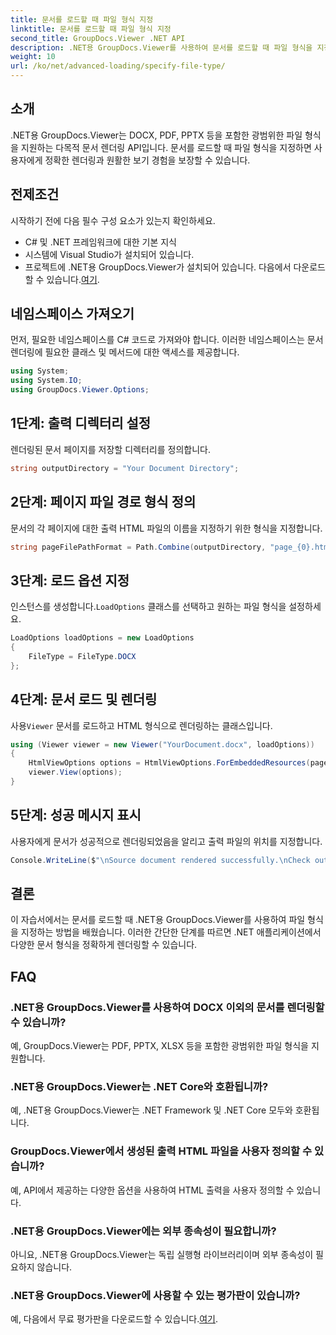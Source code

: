 ```yaml
---
title: 문서를 로드할 때 파일 형식 지정
linktitle: 문서를 로드할 때 파일 형식 지정
second_title: GroupDocs.Viewer .NET API
description: .NET용 GroupDocs.Viewer를 사용하여 문서를 로드할 때 파일 형식을 지정하는 방법을 알아보세요. .NET 애플리케이션에서 다양한 형식을 정확하게 렌더링합니다.
weight: 10
url: /ko/net/advanced-loading/specify-file-type/
---
```

## 소개
.NET용 GroupDocs.Viewer는 DOCX, PDF, PPTX 등을 포함한 광범위한 파일 형식을 지원하는 다목적 문서 렌더링 API입니다. 문서를 로드할 때 파일 형식을 지정하면 사용자에게 정확한 렌더링과 원활한 보기 경험을 보장할 수 있습니다.
## 전제조건
시작하기 전에 다음 필수 구성 요소가 있는지 확인하세요.
- C# 및 .NET 프레임워크에 대한 기본 지식
- 시스템에 Visual Studio가 설치되어 있습니다.
- 프로젝트에 .NET용 GroupDocs.Viewer가 설치되어 있습니다. 다음에서 다운로드할 수 있습니다.[여기](https://releases.groupdocs.com/viewer/net/).
##
## 네임스페이스 가져오기
먼저, 필요한 네임스페이스를 C# 코드로 가져와야 합니다. 이러한 네임스페이스는 문서 렌더링에 필요한 클래스 및 메서드에 대한 액세스를 제공합니다.
```csharp
using System;
using System.IO;
using GroupDocs.Viewer.Options;
```
## 1단계: 출력 디렉터리 설정
렌더링된 문서 페이지를 저장할 디렉터리를 정의합니다.
```csharp
string outputDirectory = "Your Document Directory";
```
## 2단계: 페이지 파일 경로 형식 정의
문서의 각 페이지에 대한 출력 HTML 파일의 이름을 지정하기 위한 형식을 지정합니다.
```csharp
string pageFilePathFormat = Path.Combine(outputDirectory, "page_{0}.html");
```
## 3단계: 로드 옵션 지정
 인스턴스를 생성합니다.`LoadOptions` 클래스를 선택하고 원하는 파일 형식을 설정하세요.
```csharp
LoadOptions loadOptions = new LoadOptions
{
    FileType = FileType.DOCX
};
```
## 4단계: 문서 로드 및 렌더링
 사용`Viewer` 문서를 로드하고 HTML 형식으로 렌더링하는 클래스입니다.
```csharp
using (Viewer viewer = new Viewer("YourDocument.docx", loadOptions))
{
    HtmlViewOptions options = HtmlViewOptions.ForEmbeddedResources(pageFilePathFormat);
    viewer.View(options);
}
```
## 5단계: 성공 메시지 표시
사용자에게 문서가 성공적으로 렌더링되었음을 알리고 출력 파일의 위치를 지정합니다.
```csharp
Console.WriteLine($"\nSource document rendered successfully.\nCheck output in {outputDirectory}.");
```

## 결론
이 자습서에서는 문서를 로드할 때 .NET용 GroupDocs.Viewer를 사용하여 파일 형식을 지정하는 방법을 배웠습니다. 이러한 간단한 단계를 따르면 .NET 애플리케이션에서 다양한 문서 형식을 정확하게 렌더링할 수 있습니다.
## FAQ
### .NET용 GroupDocs.Viewer를 사용하여 DOCX 이외의 문서를 렌더링할 수 있습니까?
예, GroupDocs.Viewer는 PDF, PPTX, XLSX 등을 포함한 광범위한 파일 형식을 지원합니다.
### .NET용 GroupDocs.Viewer는 .NET Core와 호환됩니까?
예, .NET용 GroupDocs.Viewer는 .NET Framework 및 .NET Core 모두와 호환됩니다.
### GroupDocs.Viewer에서 생성된 출력 HTML 파일을 사용자 정의할 수 있습니까?
예, API에서 제공하는 다양한 옵션을 사용하여 HTML 출력을 사용자 정의할 수 있습니다.
### .NET용 GroupDocs.Viewer에는 외부 종속성이 필요합니까?
아니요, .NET용 GroupDocs.Viewer는 독립 실행형 라이브러리이며 외부 종속성이 필요하지 않습니다.
### .NET용 GroupDocs.Viewer에 사용할 수 있는 평가판이 있습니까?
예, 다음에서 무료 평가판을 다운로드할 수 있습니다.[여기](https://releases.groupdocs.com/viewer/net/).
